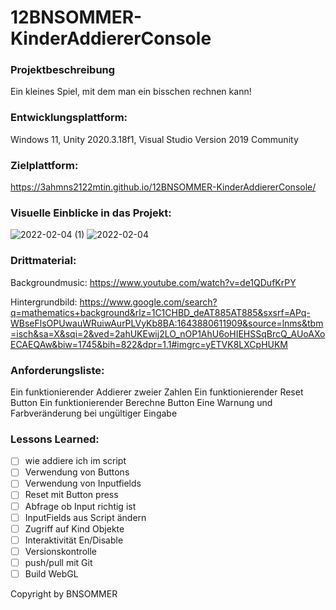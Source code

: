 # 12BNSOMMER-KinderAddiererConsole

### Projektbeschreibung
Ein kleines Spiel, mit dem man ein bisschen rechnen kann!

### Entwicklungsplattform:
Windows 11, Unity 2020.3.18f1, Visual Studio Version 2019 Community

### Zielplattform:
https://3ahmns2122mtin.github.io/12BNSOMMER-KinderAddiererConsole/

### Visuelle Einblicke in das Projekt:
![2022-02-04 (1)](https://user-images.githubusercontent.com/90834410/152596830-a477613b-4857-4b21-ac98-b827372e5d42.png)
![2022-02-04](https://user-images.githubusercontent.com/90834410/152596838-2ef6c287-36e1-4e2f-9b92-b669ff0565f6.png)

### Drittmaterial:
Backgroundmusic:
https://www.youtube.com/watch?v=de1QDufKrPY

Hintergrundbild:
https://www.google.com/search?q=mathematics+background&rlz=1C1CHBD_deAT885AT885&sxsrf=APq-WBseFlsOPUwauWRuiwAurPLVyKb8BA:1643880611909&source=lnms&tbm=isch&sa=X&sqi=2&ved=2ahUKEwij2LO_nOP1AhU6oHIEHSSqBrcQ_AUoAXoECAEQAw&biw=1745&bih=822&dpr=1.1#imgrc=yETVK8LXCpHUKM

### Anforderungsliste:
Ein funktionierender Addierer zweier Zahlen
Ein funktionierender Reset Button
Ein funktionierender Berechne Button
Eine Warnung und Farbveränderung bei ungültiger Eingabe

### Lessons Learned:
- [ ] wie addiere ich im script
- [ ] Verwendung von Buttons
- [ ] Verwendung von Inputfields
- [ ] Reset mit Button press
- [ ] Abfrage ob Input richtig ist
- [ ] InputFields aus Script ändern
- [ ] Zugriff auf Kind Objekte
- [ ] Interaktivität En/Disable
- [ ] Versionskontrolle
- [ ] push/pull mit Git
- [ ] Build WebGL
 
 Copyright by BNSOMMER
